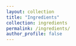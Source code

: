 ```yaml
---
layout: collection
title: "Ingredients"
collection: ingredients
permalink: /ingredients/
author_profile: false
---
```


